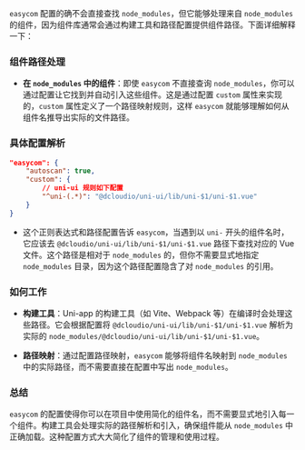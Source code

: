`easycom` 配置的确不会直接查找 `node_modules`，但它能够处理来自 `node_modules` 的组件，因为组件库通常会通过构建工具和路径配置提供组件路径。下面详细解释一下：

### 组件路径处理

- **在 `node_modules` 中的组件**：即使 `easycom` 不直接查询 `node_modules`，你可以通过配置让它找到并自动引入这些组件。这是通过配置 `custom` 属性来实现的，`custom` 属性定义了一个路径映射规则，这样 `easycom` 就能够理解如何从组件名推导出实际的文件路径。

### 具体配置解析

```json
"easycom": {
	"autoscan": true,
	"custom": {
		// uni-ui 规则如下配置
		"^uni-(.*)": "@dcloudio/uni-ui/lib/uni-$1/uni-$1.vue"
	}
}

```

- 这个正则表达式和路径配置告诉 `easycom`，当遇到以 `uni-` 开头的组件名时，它应该去 `@dcloudio/uni-ui/lib/uni-$1/uni-$1.vue` 路径下查找对应的 Vue 文件。这个路径是相对于 `node_modules` 的，但你不需要显式地指定 `node_modules` 目录，因为这个路径配置隐含了对 `node_modules` 的引用。

### 如何工作

- **构建工具**：Uni-app 的构建工具（如 Vite、Webpack 等）在编译时会处理这些路径。它会根据配置将 `@dcloudio/uni-ui/lib/uni-$1/uni-$1.vue` 解析为实际的 `node_modules/@dcloudio/uni-ui/lib/uni-$1/uni-$1.vue`。

- **路径映射**：通过配置路径映射，`easycom` 能够将组件名映射到 `node_modules` 中的实际路径，而不需要直接在配置中写出 `node_modules`。

### 总结

`easycom` 的配置使得你可以在项目中使用简化的组件名，而不需要显式地引入每一个组件。构建工具会处理实际的路径解析和引入，确保组件能从 `node_modules` 中正确加载。这种配置方式大大简化了组件的管理和使用过程。
